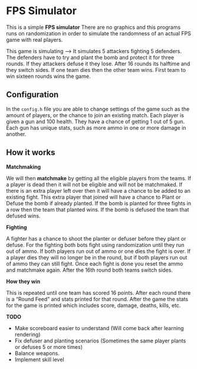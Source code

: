 # FPS Simulator
This is a simple **FPS simulator** 
There are no graphics and this programs runs on randomization in order to simulate the randomness of an actual FPS game with real players.  

This game is simulating --> It simulates 5 attackers fighting 5 defenders. The defenders have to try and plant the bomb and protect it for three rounds. If they attackers defuse it they lose. After 16 rounds its halftime and they switch sides.
If one team dies then the other team wins. First team to win sixteen rounds wins the game.

## **Configuration**

In the `config.h` file you are able to change settings of the game such as the amount of players, or the chance to join an existing match. Each player is given a gun and 100 health. They have a chance of getting 1 out of 5 gun. Each gun has unique stats, such as more ammo in one or more damage in another.

## **How it works**

**Matchmaking**

We will then **matchmake** by getting all the eligible players from the teams. If a player is dead then it will not be eligible and will not be matchmaked. If there is an extra player left over then it will have a chance to be added to an existing fight. This extra player that joined will have a chance to Plant or Defuse the bomb if already planted. If the bomb is planted for three fights in a row then the team that planted wins. If the bomb is defused the team that defused wins. 

**Fighting**

A fighter has a chance to shoot the planter or defuser before they plant or defuse. For the fighting both bots fight using randomization until they run out of ammo. If both players run out of ammo or one dies the fight is over. If a player dies they will no longer be in the round, but if both players run out of ammo they can still fight. Once each fight is done you reset the ammo and matchmake again. After the 16th round both teams switch sides. 

**How they win**

This is repeated until one team has scored 16 points. After each round there is a “Round Feed” and stats printed for that round. After the game the stats for the game is printed which includes score, damage, deaths, kills, etc.

**TODO**

 - Make scoreboard easier to understand (Will come back after learning rendering) 
 - Fix defuser and planting scenarios (Sometimes the same player plants or defuses 5 or more times) 
 - Balance weapons. 
 - Implement skill level
